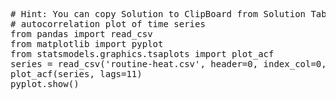 <pre class="file" data-target="clipboard">
# Hint: You can copy Solution to ClipBoard from Solution Tab
# autocorrelation plot of time series
from pandas import read_csv
from matplotlib import pyplot
from statsmodels.graphics.tsaplots import plot_acf
series = read_csv('routine-heat.csv', header=0, index_col=0, parse_dates=True, squeeze=True)
plot_acf(series, lags=11)
pyplot.show()
</pre>

